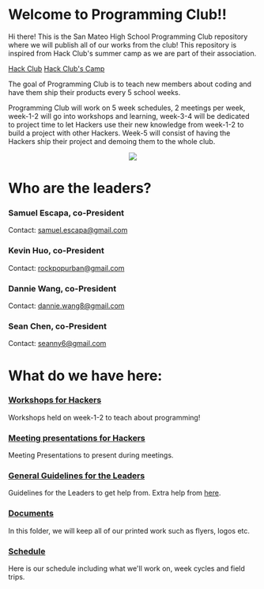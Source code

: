 # Welcome to Programming Club!!

Hi there! This is the San Mateo High School Programming Club repository where
we will publish all of our works from the club! This repository is inspired from
Hack Club's summer camp as we are part of their association.

[Hack Club](https://hackclub.io/)
[Hack Club's Camp](https://github.com/hackclub/hack-camp/tree/248ee44840753ed1892cf6e918cb21cb6db77906/cohort_4/playbook)

The goal of Programming Club is to teach new members about coding and have
them ship their products every 5 school weeks.

Programming Club will work on 5 week schedules, 2 meetings per week, week-1-2
will go into workshops and learning, week-3-4 will be dedicated to project time
to let Hackers use their new knowledge from week-1-2 to build a project with
other Hackers. Week-5 will consist of having the Hackers ship their project and
demoing them to the whole club.

<div align="center"><img src="https://avatars3.githubusercontent.com/u/9454733?v=3&u=f69ad58af2af64608df9a2ec594a7e6ad1cdfaad&s=460"></div>

# Who are the leaders?

### Samuel Escapa, co-President

Contact: samuel.escapa@gmail.com

### Kevin Huo, co-President

Contact: rockpopurban@gmail.com

### Dannie Wang, co-President

Contact: dannie.wang8@gmail.com

### Sean Chen, co-President

Contact: seanny6@gmail.com


# What do we have here:

### [Workshops for Hackers](workshops/README.md)

Workshops held on week-1-2 to teach about programming!

### [Meeting presentations for Hackers](meetings/README.md)

Meeting Presentations to present during meetings.

### [General Guidelines for the Leaders](guidelines/README.md)

Guidelines for the Leaders to get help from. Extra help from [here](https://github.com/hackclub/hack-camp/blob/248ee44840753ed1892cf6e918cb21cb6db77906/cohort_4/playbook/ACTIVITIES.md).

### [Documents](documents/)

In this folder, we will keep all of our printed work such as flyers, logos etc.

### [Schedule](SCHEDULE.md)

Here is our schedule including what we'll work on, week cycles and field trips.
